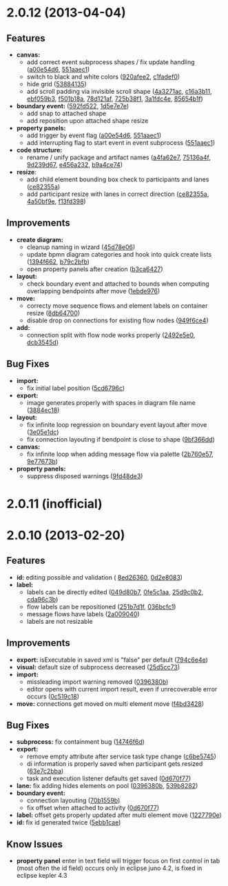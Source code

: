 <a name="2.0.12"></a>
# 2.0.12 (2013-04-04)

## Features

- **canvas:**
  - add correct event subprocess shapes / fix update handling
    ([a00e54d6](https://github.com/camunda/camunda-modeler/commit/a00e54d6c0502d173436b2859e7093857d00402d),
    [551aaec1](https://github.com/camunda/camunda-modeler/commit/551aaec1a2141ab1bb330f8f628f77591fe60420))
  - switch to black and white colors 
    ([920afee2](https://github.com/camunda/camunda-modeler/commit/920afee20b19daa30c2f12cd5a3edff930da5971), 
    [c1fadef0](https://github.com/camunda/camunda-modeler/commit/c1fadef01d8e8b0737049a1e75c44e690fc490a4))
  - hide grid
    ([53884135](https://github.com/camunda/camunda-modeler/commit/538841351687a3c7fe75c959c2071ebfb0f1cbeb))
  - add scroll padding via invisible scroll shape
    ([4a3271ac](https://github.com/camunda/camunda-modeler/commit/4a3271acbc3d478fa6898213cc19aea4ef5fc82f),
    [c16a3b11](https://github.com/camunda/camunda-modeler/commit/c16a3b11faf917b1034ab3933a6200595f1b3725),
    [ebf059b3](https://github.com/camunda/camunda-modeler/commit/ebf059b3948aff8c90f5cb70d9de8646d8ef3203),
    [f501b18a](https://github.com/camunda/camunda-modeler/commit/f501b18a7109503403b95b702a127ee4d8003ce2),
    [78d121af](https://github.com/camunda/camunda-modeler/commit/78d121afadddbfdf11630835c219c02d0c5e5191), 
    [725b38f1](https://github.com/camunda/camunda-modeler/commit/725b38f147691397b86904c5c7afa55a53d98a1b), 
    [3a1fdc4e](https://github.com/camunda/camunda-modeler/commit/3a1fdc4e83e92752369b75d1b833793ade197595),
    [85654b1f](https://github.com/camunda/camunda-modeler/commit/85654b1f26b0eb24a9f0a989c58544d72af584e8))
- **boundary event:**
  ([592fd522](https://github.com/camunda/camunda-modeler/commit/592fd5220f527277c8bace2f4a1b83d0965bc554), 
  [1d5e7e7e](https://github.com/camunda/camunda-modeler/commit/1d5e7e7ef26b744518defa12f00646d18be54e4e))
  - add snap to attached shape
  - add reposition upon attached shape resize
- **property panels:**
  - add trigger by event flag
    ([a00e54d6](https://github.com/camunda/camunda-modeler/commit/a00e54d6c0502d173436b2859e7093857d00402d),
    [551aaec1](https://github.com/camunda/camunda-modeler/commit/551aaec1a2141ab1bb330f8f628f77591fe60420))
  - add interrupting flag to start event in event subprocess
    ([551aaec1](https://github.com/camunda/camunda-modeler/commit/551aaec1a2141ab1bb330f8f628f77591fe60420))
- **code structure:**
  - rename / unify package and artifact names
    ([a4fa62e7](https://github.com/camunda/camunda-modeler/commit/a4fa62e7791c5ed36791deb66a9d6dcc35e9e1d8),
    [75136a4f](https://github.com/camunda/camunda-modeler/commit/75136a4f11f14ce015a34a902f054e49ffc10715),
    [9d239d67](https://github.com/camunda/camunda-modeler/commit/9d239d67fdb2436376537baf21eab3176f38b725),
    [e456a232](https://github.com/camunda/camunda-modeler/commit/e456a2326d818f1939d0a2de641056e456867f0c),
    [b9a4ce74](https://github.com/camunda/camunda-modeler/commit/b9a4ce741ba1c937bead527be8c757579a734cde))
- **resize**:
  - add child element bounding box check to participants and lanes 
    ([ce82355a](https://github.com/camunda/camunda-modeler/commit/ce82355a8a233068243de4850fec38f6cbaafd90))
  - add participant resize with lanes in correct direction
    ([ce82355a](https://github.com/camunda/camunda-modeler/commit/ce82355a8a233068243de4850fec38f6cbaafd90),
    [4a50bf9e](https://github.com/camunda/camunda-modeler/commit/4a50bf9eae2a74fa4bdbf44e27ff729b9e1d8e5e),
    [f13fd398](https://github.com/camunda/camunda-modeler/commit/f13fd398e19072a02a24225c3da278452d5cd106))

## Improvements

- **create diagram:**
  - cleanup naming in wizard
    ([45d78e06](https://github.com/camunda/camunda-modeler/commit/45d78e0642c691a8d087a1e50c427008e16ad21b))
  - update bpmn diagram categories and hook into quick create lists
    ([1394f662](https://github.com/camunda/camunda-modeler/commit/1394f662271b587a75e7d31fe8676e95ab2f25db), 
    [b79c2bfb](https://github.com/camunda/camunda-modeler/commit/b79c2bfbb650fa70a7fa979336f69f4dccc2da05))
  - open property panels after creation
    ([b3ca6427](https://github.com/camunda/camunda-modeler/commit/b3ca6427bd67b0b9c68d6492cd3ec5dc96dcaeb1))
- **layout:**
  - check boundary event and attached to bounds when computing overlapping bendpoints after move
    ([1ebde976](https://github.com/camunda/camunda-modeler/commit/1ebde976dc2e94be39955bca9485c5c36f5c6181))
- **move:**
  - correcty move sequence flows and element labels on container resize
    ([8db64700](https://github.com/camunda/camunda-modeler/commit/8db64700f5b415df5ea6dfc0a17e35740171844a))
  - disable drop on connections for existing flow nodes
    ([949f6ce4](https://github.com/camunda/camunda-modeler/commit/949f6ce4cd1c79632cad7040d9edfe448e640f89))
- **add:**
  - connection split with flow node works properly
    ([2492e5e0](https://github.com/camunda/camunda-modeler/commit/2492e5e0de7fb5308bddd81682ccf057117dac7b), 
    [dcb3545d](https://github.com/camunda/camunda-modeler/commit/dcb3545dda8ec18260b35fd1cc03dfadebbd3bc5))

## Bug Fixes

- **import:**
  - fix initial label position
    ([5cd6796c](https://github.com/camunda/camunda-modeler/commit/5cd6796c5232a98ac6863e5f6c13fca76cdf21f5))
- **export:**
  - image generates properly with spaces in diagram file name 
    ([3884ec18](https://github.com/camunda/camunda-modeler/commit/3884ec18659fa69814e4f52b4c5b552bc7704c3c))
- **layout:**
  - fix infinite loop regression on boundary event layout after move
    ([3e05e1dc](https://github.com/camunda/camunda-modeler/commit/3e05e1dc2c8efd1efd693ad97d8ac12f638f3972))
  - fix connection layouting if bendpoint is close to shape
    ([9bf366dd](https://github.com/camunda/camunda-modeler/commit/9bf366dd8ccb67f14f3fc6d1a552ef3bb6e55629))
- **canvas:**
  - fix infinite loop when adding message flow via palette
    ([2b760e57](https://github.com/camunda/camunda-modeler/commit/2b760e57997b01499890581fe75cee0d512e41da), 
    [9e77673b](https://github.com/camunda/camunda-modeler/commit/9e77673b6f619af4a21afda96ce2b58ba257c3ad))
- **property panels:**
  - suppress disposed warnings
    ([9fd48de3](https://github.com/camunda/camunda-modeler/commit/9fd48de3ec869eafb65f209c3e6b587968bff237))

<a name="2.0.11"></a>
# 2.0.11 (inofficial)

<a name="2.0.10"></a>
# 2.0.10 (2013-02-20)

## Features

- **id:** editing possible and validation (
  [8ed26360](https://github.com/camunda/camunda-modeler/commit/8ed263605baab351c3150ae51f09ab9e38058c17), 
  [0d2e8083](https://github.com/camunda/camunda-modeler/commit/0d2e80831527b81cff5fd5a015b763fb6a876b14))
- **label:** 
  - labels can be directly edited 
    ([049d80b7](https://github.com/camunda/camunda-modeler/commit/049d80b76f2ff8b660f907210cf341781ac671eb), 
    [0fe5c1aa](https://github.com/camunda/camunda-modeler/commit/0fe5c1aae73cc6a6549bd70b564c54072f27ac3b), 
    [25d9c0b2](https://github.com/camunda/camunda-modeler/commit/25d9c0b2b58b7d08d19db65d1f5e9a013a3f0453), 
    [cda96c3b](https://github.com/camunda/camunda-modeler/commit/cda96c3be0b4046230c9291c22c3739a93ddfe4c))
  - flow labels can be repositioned 
    ([251b7d1f](https://github.com/camunda/camunda-modeler/commit/251b7d1fe86c31acd3811f10c289996421b4ba4e), 
    [036bcfc1](https://github.com/camunda/camunda-modeler/commit/036bcfc15d0c1b69b5734c76a5a65abb4630fe32))
  - message flows have labels 
    ([2a009040](https://github.com/camunda/camunda-modeler/commit/2a009040322c5e2b3dba1f773b386b3b574ca3a6))
  - labels are not resizable

## Improvements

- **export:** isExecutable in saved xml is "false" per default
  ([794c6e4e](https://github.com/camunda/camunda-modeler/commit/794c6e4ecfa230b288050a12a498d4ab1ffa4512))
- **visual:** default size of subprocess decreased
  ([25d5cc73](https://github.com/camunda/camunda-modeler/commit/25d5cc73efac5e58e1d0b1d8c61ae90b9d0e9b2f))
- **import:**
  - missleading import warning removed
    ([0396380b](https://github.com/camunda/camunda-modeler/commit/0396380bdc99dd977e67f1cbb8336792d7a38e61))
  - editor opens with current import result, even if unrecoverable error occurs
    ([0c519c18](https://github.com/camunda/camunda-modeler/commit/0c519c184247ea3b4a74b9e4729d1c5fbc312976]))
- **move:** connections get moved on multi element move
  ([f4bd3428](https://github.com/camunda/camunda-modeler/commit/f4bd3428acead69d4cf9047c15ead8de07fd3ac8))

## Bug Fixes

- **subprocess:** fix containment bug
  ([14746f6d](https://github.com/camunda/camunda-modeler/commit/14746f6d32a69d3d6649ae829a3e03345e935114))
- **export:**
  - remove empty attribute after service task type change 
    ([c6be5745](https://github.com/camunda/camunda-modeler/commit/c6be57452042d0bc4482e8401c1df15fdb1d44d1))
  - di information is properly saved when participant gets resized 
    ([63e7c2bba](https://github.com/camunda/camunda-modeler/commit/63e7c2bbaf0fbdeb9c66292d5fcf8044c9154221))
  - task and execution listener defaults get saved 
    ([0d670f77](https://github.com/camunda/camunda-modeler/commit/0d670f77ec19edd8586fe39e7295a5a342294198))
- **lane:** fix adding hides elements on pool 
  ([0396380b](https://github.com/camunda/camunda-modeler/commit/0396380bdc99dd977e67f1cbb8336792d7a38e61), 
  [539b8282](https://github.com/camunda/camunda-modeler/commit/539b828229727f936c4feddbb8c4bc819e414264))
- **boundary event:**
  - connection layouting 
    ([70b1559b](https://github.com/camunda/camunda-modeler/commit/70b1559bbc0e9989ef938d096b8fd4151cd4bf65))
  - fix offset when attached to activity
    ([0d670f77](https://github.com/camunda/camunda-modeler/commit/0d670f77ec19edd8586fe39e7295a5a342294198))
- **label:** offset gets properly updated after multi element move 
  ([1227790e](https://github.com/camunda/camunda-modeler/commit/1227790ecd418de9454d85de81d5c302b3a1cfd2))
- **id:** fix id generated twice 
  ([5ebb1cae](https://github.com/camunda/camunda-modeler/commit/5ebb1cae1465dba81cdcfcd80428b36d7fa079c0))

## Know Issues

- **property panel** enter in text field will trigger focus on first control in tab (most often the id field)
  occurs only in eclipse juno 4.2, is fixed in eclipse kepler 4.3
